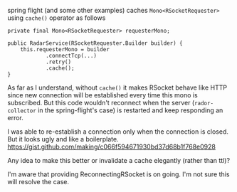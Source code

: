 spring flight (and some other examples) caches `Mono<RSocketRequester>` using `cache()` operator as follows

```
private final Mono<RSocketRequester> requesterMono;

public RadarService(RSocketRequester.Builder builder) {
	this.requesterMono = builder
            .connectTcp(...)
            .retry()
            .cache();
}
```

As far as I understand, without `cache()` it makes RSocket behave like HTTP since new connection will be established every time this mono is subscribed.
But this code wouldn't reconnect when the server (`rador-collector` in the spring-flight's case) is restarted and keep responding an error.

I was able to re-establish a connection only when the connection is closed. But it looks ugly and like a boilerplate.
https://gist.github.com/making/c066f594671930bd37d68b1f768e0928

Any idea to make this better or invalidate a cache elegantly (rather than ttl)?

I'm aware that providing ReconnectingRSocket is on going. I'm not sure this will resolve the case.